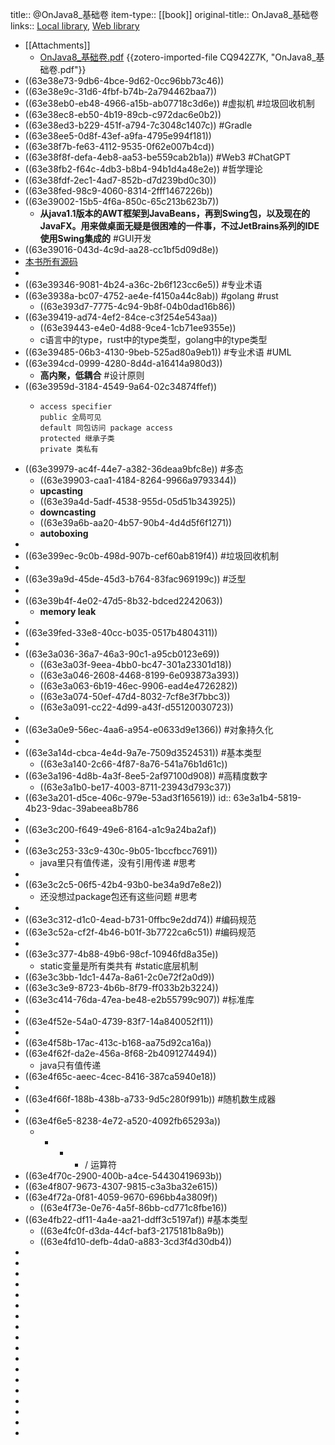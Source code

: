title:: @OnJava8_基础卷
item-type:: [[book]]
original-title:: OnJava8_基础卷
links:: [Local library](zotero://select/library/items/3B6YFJH6), [Web library](https://www.zotero.org/users/11053231/items/3B6YFJH6)

- [[Attachments]]
	- [OnJava8_基础卷.pdf](zotero://select/library/items/CQ942Z7K) {{zotero-imported-file CQ942Z7K, "OnJava8_基础卷.pdf"}}
- ((63e38e73-9db6-4bce-9d62-0cc96bb73c46))
- ((63e38e9c-31d6-4fbf-b74b-2a794462baa7))
- ((63e38eb0-eb48-4966-a15b-ab07718c3d6e)) #虚拟机 #垃圾回收机制
- ((63e38ec8-eb50-4b19-89cb-c972dac6e0b2))
- ((63e38ed3-b229-451f-a794-7c3048c1407c)) #Gradle
- ((63e38ee5-0d8f-43ef-a9fa-4795e994f181))
- ((63e38f7b-fe63-4112-9535-0f62e007b4cd))
- ((63e38f8f-defa-4eb8-aa53-be559cab2b1a)) #Web3 #ChatGPT
- ((63e38fb2-f64c-4db3-b8b4-94b1d4a48e2e)) #哲学理论
- ((63e38fdf-2ec1-4ad7-852b-d7d239bd0c30))
- ((63e38fed-98c9-4060-8314-2fff1467226b))
- ((63e39002-15b5-4f6a-850c-65c213b623b7))
	- **从java1.1版本的AWT框架到JavaBeans，再到Swing包，以及现在的JavaFX。用来做桌面无疑是很困难的一件事，不过JetBrains系列的IDE使用Swing集成的** #GUI开发
- ((63e39016-043d-4c9d-aa28-cc1bf5d09d8e))
- [本书所有源码](https://github.com/BruceEckel/Onjava8example)
-
- ((63e39346-9081-4b24-a36c-2b6f123cc6e5)) #专业术语
- ((63e3938a-bc07-4752-ae4e-f4150a44c8ab)) #golang #rust
	- ((63e393d7-7775-4c94-9b8f-04b0dad16b86))
- ((63e39419-ad74-4ef2-84ce-c3f254e543aa))
	- ((63e39443-e4e0-4d88-9ce4-1cb71ee9355e))
	- c语言中的type，rust中的type类型，golang中的type类型
- ((63e39485-06b3-4130-9beb-525ad80a9eb1)) #专业术语 #UML
- ((63e394cd-0999-4280-8d4d-a16414a980d3))
	- **高内聚，低耦合** #设计原则
- ((63e3959d-3184-4549-9a64-02c34874ffef))
	- ```
	  access specifier
	  public 全局可见
	  default 同包访问 package access
	  protected 继承子类
	  private 类私有
	  ```
- ((63e39979-ac4f-44e7-a382-36deaa9bfc8e)) #多态
	- ((63e39903-caa1-4184-8264-9966a9793344))
	- **upcasting**
	- ((63e39a4d-5adf-4538-955d-05d51b343925))
	- **downcasting**
	- ((63e39a6b-aa20-4b57-90b4-4d4d5f6f1271))
	- **autoboxing**
-
- ((63e399ec-9c0b-498d-907b-cef60ab819f4)) #垃圾回收机制
-
- ((63e39a9d-45de-45d3-b764-83fac969199c)) #泛型
-
- ((63e39b4f-4e02-47d5-8b32-bdced2242063))
	- **memory leak**
-
- ((63e39fed-33e8-40cc-b035-0517b4804311))
-
- ((63e3a036-36a7-46a3-90c1-a95cb0123e69))
	- ((63e3a03f-9eea-4bb0-bc47-301a23301d18))
	- ((63e3a046-2608-4468-8199-6e093873a393))
	- ((63e3a063-6b19-46ec-9906-ead4e4726282))
	- ((63e3a074-50ef-47d4-8032-7cf8e3f7bbc3))
	- ((63e3a091-cc22-4d99-a43f-d55120030723))
-
- ((63e3a0e9-56ec-4aa6-a954-e0633d9e1366)) #对象持久化
-
- ((63e3a14d-cbca-4e4d-9a7e-7509d3524531)) #基本类型
	- ((63e3a140-2c66-4f87-8a76-541a76b1d61c))
- ((63e3a196-4d8b-4a3f-8ee5-2af97100d908)) #高精度数字
	- ((63e3a1b0-be17-4003-8711-23943d793c37))
- ((63e3a201-d5ce-406c-979e-53ad3f165619))
  id:: 63e3a1b4-5819-4b23-9dac-39abeea8b786
-
- ((63e3c200-f649-49e6-8164-a1c9a24ba2af))
-
- ((63e3c253-33c9-430c-9b05-1bccfbcc7691))
	- java里只有值传递，没有引用传递 #思考
-
- ((63e3c2c5-06f5-42b4-93b0-be34a9d7e8e2))
	- 还没想过package包还有这些问题 #思考
-
- ((63e3c312-d1c0-4ead-b731-0ffbc9e2dd74)) #编码规范
- ((63e3c52a-cf2f-4b46-b01f-3b7722ca6c51)) #编码规范
-
- ((63e3c377-4b88-49b6-98cf-10946fd8a35e))
	- static变量是所有类共有 #static底层机制
- ((63e3c3bb-1dc1-447a-8a61-2c0e72f2a0d9))
- ((63e3c3e9-8723-4b6b-8f79-ff033b2b3224))
- ((63e3c414-76da-47ea-be48-e2b55799c907)) #标准库
-
- ((63e4f52e-54a0-4739-83f7-14a840052f11))
-
- ((63e4f58b-17ac-413c-b168-aa75d92ca16a))
- ((63e4f62f-da2e-456a-8f68-2b4091274494))
	- java只有值传递
- ((63e4f65c-aeec-4cec-8416-387ca5940e18))
-
- ((63e4f66f-188b-438b-a733-9d5c280f991b)) #随机数生成器
-
- ((63e4f6e5-8238-4e72-a520-4092fb65293a))
	- + - * /  运算符
- ((63e4f70c-2900-400b-a4ce-54430419693b))
- ((63e4f807-9673-4307-9815-c3a3ba32e615))
- ((63e4f72a-0f81-4059-9670-696bb4a3809f))
	- ((63e4f73e-0e76-4a5f-86bb-cd771c8fbe16))
- ((63e4fb22-df11-4a4e-aa21-ddff3c5197af)) #基本类型
	- ((63e4fc0f-d3da-44cf-baf3-2175181b8a9b))
	- ((63e4fd10-defb-4da0-a883-3cd3f4d30db4))
-
-
-
-
-
-
-
-
-
-
-
-
-
-
-
-
-
-